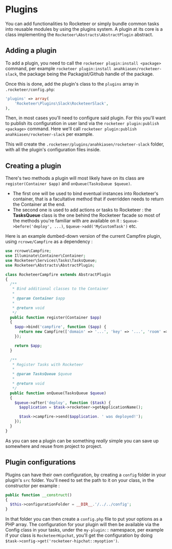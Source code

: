 # Plugins

You can add functionalities to Rocketeer or simply bundle common tasks into reusable modules by using the plugins system. A plugin at its core is a class implementing the `Rocketeer\Abstracts\AbstractPlugin` abstract.

## Adding a plugin

To add a plugin, you need to call the `rocketeer plugin:install <package>` command, per example `rocketeer plugin:install anahkiasen/rocketeer-slack`, the package being the Packagist/Github handle of the package.

Once this is done, add the plugin's class to the `plugins` array in `.rocketeer/config.php`:

```php
'plugins' => array(
	'Rocketeer\Plugins\Slack\RocketeerSlack',
),
```

Then, in most cases you'll need to configure said plugin. For this you'll want to publish its configuration in user land via the `rocketeer plugin:publish <package>` command. Here we'll call `rocketeer plugin:publish anahkiasen/rocketeer-slack` per example.

This will create the `.rocketeer/plugins/anahkiasen/rocketeer-slack` folder, with all the plugin's configuration files inside.


## Creating a plugin

There's two methods a plugin will most likely have on its class are `register(Container $app)` and `onQueue(TasksQueue $queue)`.

- The first one will be used to bind eventual instances into Rocketeer's container, that is a facultative method that if overridden needs to return the Container at the end.
- The second one is used to add actions or tasks to Rocketeer : the **TasksQueue** class is the one behind the Rocketeer facade so most of the methods you're familiar with are available on it : `$queue->before('deploy', ...)`, `$queue->add('MyCustomTask')` etc.

Here is an example dumbed-down version of the current Campfire plugin, using `rcrowe/Campfire` as a dependency :

```php
use rcrowe\Campfire;
use Illuminate\Container\Container;
use Rocketeer\Services\Tasks\TasksQueue;
use Rocketeer\Abstracts\AbstractPlugin;

class RocketeerCampfire extends AbstractPlugin
{
  /**
   * Bind additional classes to the Container
   *
   * @param Container $app
   *
   * @return void
   */
  public function register(Container $app)
  {
    $app->bind('campfire', function ($app) {
      return new Campfire(['domain' => '...', 'key' => '...', 'room' => '...']);
    });

    return $app;
  }

  /**
   * Register Tasks with Rocketeer
   *
   * @param TasksQueue $queue
   *
   * @return void
   */
  public function onQueue(TasksQueue $queue)
  {
    $queue->after('deploy', function ($task) {
      $application = $task->rocketeer->getApplicationName();

      $task->campfire->send($application. ' was deployed!');
    });
  }
}
```

As you can see a plugin can be something _really_ simple you can save up somewhere and reuse from project to project.

## Plugin configurations

Plugins can have their own configuration, by creating a `config` folder in your plugin's `src` folder. You'll need to set the path to it on your class, in the constructor per example :

```php
public function __construct()
{
  $this->configurationFolder = __DIR__.'/../../config';
}
```

In that folder you can then create a `config.php` file to put your options as a PHP array. The configuration for your plugin will then be available via the Config class in your tasks, under the `my-plugin::` namespace, per example if your class is `RocketeerHipchat`, you'll get the configuration by doing `$task->config->get('rocketeer-hipchat::myoption')`.
